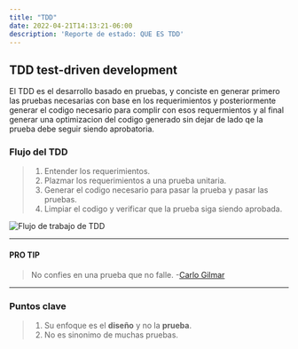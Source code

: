 ```yaml
---
title: "TDD"
date: 2022-04-21T14:13:21-06:00
description: 'Reporte de estado: QUE ES TDD'
---
```


## TDD test-driven development

El TDD es el desarrollo basado en pruebas, y conciste en generar primero las pruebas necesarias con base en los requerimientos y posteriormente generar el codigo necesario para complir con esos requermientos y al final generar una optimizacion del codigo generado sin dejar de lado qe la prueba debe seguir siendo aprobatoria.

### Flujo del TDD

> 1. Entender los requerimientos.
> 2. Plazmar los requerimientos a una prueba unitaria.
> 3. Generar el codigo necesario para pasar la prueba y pasar las pruebas.
> 4. Limpiar el codigo y verificar que la prueba siga siendo aprobada.

![Flujo de trabajo de TDD](https://developer.ibm.com/developer/default/articles/5-steps-of-test-driven-development/images/tdd-red-green-refactoring-v3.png)

***

#### **PRO TIP**

> No confies en una prueba que no falle. -[Carlo Gilmar](https://github.com/carlogilmar)

___

### Puntos clave

> 1. Su enfoque es el **diseño** y no la **prueba**.
> 2. No es sinonimo de muchas pruebas.